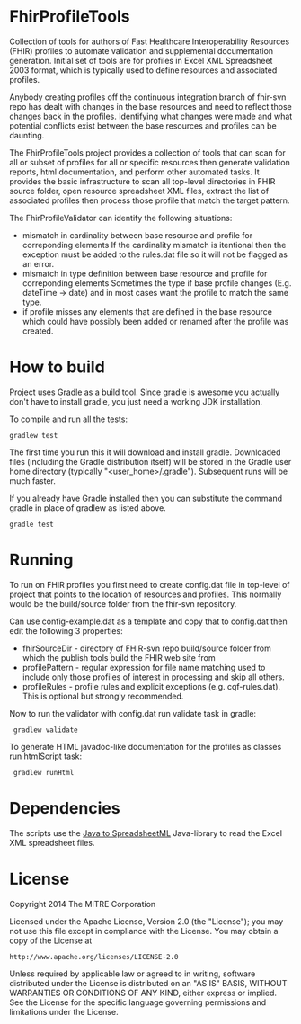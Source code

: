 FhirProfileTools
================

Collection of tools for authors of Fast Healthcare Interoperability Resources (FHIR)
profiles to automate validation and supplemental documentation generation.
Initial set of tools are for profiles in Excel XML Spreadsheet 2003 format,
which is typically used to define resources and associated profiles.

Anybody creating profiles off the continuous integration branch of fhir-svn repo
has dealt with changes in the base resources and need to reflect those changes
back in the profiles. Identifying what changes were made and what potential
conflicts exist between the base resources and profiles can be daunting.

The FhirProfileTools project provides a collection of tools that can scan
for all or subset of profiles for all or specific resources then generate
validation reports, html documentation, and perform other automated tasks.
It provides the basic infrastructure to scan all top-level directories
in FHIR source folder, open resource spreadsheet XML files, extract the
list of associated profiles then process those profile that match the
target pattern.

The FhirProfileValidator can identify the following situations:
 * mismatch in cardinality between base resource and profile for correponding elements
   If the cardinality mismatch is itentional then the exception must be added to the
   rules.dat file so it will not be flagged as an error.
 * mismatch in type definition between base resource and profile for correponding elements
   Sometimes the type if base profile changes (E.g. dateTime -> date) and in most cases
   want the profile to match the same type.
 * if profile misses any elements that are defined in the base resource which could have
   possibly been added or renamed after the profile was created.

# How to build

Project uses [Gradle](http://www.gradle.org) as a build tool. Since gradle is awesome
you actually don't have to install gradle, you just need a working JDK installation.

To compile and run all the tests:

    gradlew test

The first time you run this it will download and install gradle. Downloaded files (including the Gradle
distribution itself) will be stored in the Gradle user home directory (typically "<user_home>/.gradle").
Subsequent runs will be much faster.

If you already have Gradle installed then you can substitute the command gradle in place of gradlew as
listed above.

    gradle test
	
# Running

To run on FHIR profiles you first need to create config.dat file in top-level
of project that points to the location of resources and profiles. This normally
would be the build/source folder from the fhir-svn repository.

Can use config-example.dat as a template and copy that to config.dat then edit
the following 3 properties:
 * fhirSourceDir - directory of FHIR-svn repo build/source folder
   from which the publish tools build the FHIR web site from
 * profilePattern - regular expression for file name matching used to include
   only those profiles of interest in processing and skip all others.
 * profileRules - profile rules and explicit exceptions (e.g. cqf-rules.dat).
   This is optional but strongly recommended.
 
Now to run the validator with config.dat run validate task in gradle:

     gradlew validate
	 
To generate HTML javadoc-like documentation for the profiles as classes run htmlScript task:

     gradlew runHtml

# Dependencies

The scripts use the [Java to SpreadsheetML](http://sourceforge.net/projects/xelem/)
Java-library to read the Excel XML spreadsheet files.

# License

Copyright 2014 The MITRE Corporation

Licensed under the Apache License, Version 2.0 (the "License");
you may not use this file except in compliance with the License.
You may obtain a copy of the License at

    http://www.apache.org/licenses/LICENSE-2.0

Unless required by applicable law or agreed to in writing, software
distributed under the License is distributed on an "AS IS" BASIS,
WITHOUT WARRANTIES OR CONDITIONS OF ANY KIND, either express or implied.
See the License for the specific language governing permissions and
limitations under the License.